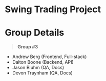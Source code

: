 # Swing Trading Project



# Group Details
> **Group #3**
- Andrew Berg (Frontend, Full-stack)
- Dalton Boone (Backend, API)
- Jason Bluhm (QA, Docs)
- Devon Traynham (QA, Docs)